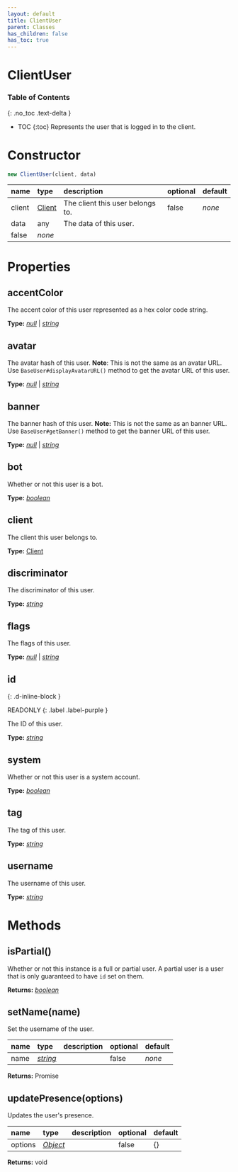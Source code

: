 ```yaml
---
layout: default
title: ClientUser
parent: Classes
has_children: false
has_toc: true
---
```


# ClientUser
### Table of Contents
{: .no_toc .text-delta }

- TOC
{:toc}
Represents the user that is logged in to the client.
# Constructor
```js
new ClientUser(client, data)
```

| name | type | description | optional | default |
|:-----|:-----|:------------|:---------|:--------|
| client | [Client](/classes/Client) | The client this user belongs to. | false | *none* |
| data | any | The data of this user.
 | false | *none* |

# Properties
## accentColor
The accent color of this user represented as a hex color code string.

**Type:** *[null](https://developer.mozilla.org/en-US/docs/Web/JavaScript/Reference/Global_Objects/null)* \| *[string](https://developer.mozilla.org/en-US/docs/Web/JavaScript/Reference/Global_Objects/string)*

## avatar
The avatar hash of this user.
**Note**: This is not the same as an avatar URL.
Use `BaseUser#displayAvatarURL()` method to get the avatar URL of this user.

**Type:** *[null](https://developer.mozilla.org/en-US/docs/Web/JavaScript/Reference/Global_Objects/null)* \| *[string](https://developer.mozilla.org/en-US/docs/Web/JavaScript/Reference/Global_Objects/string)*

## banner
The banner hash of this user.
**Note:** This is not the same as an banner URL.
Use `BaseUser#getBanner()` method to get the banner URL of this user.

**Type:** *[null](https://developer.mozilla.org/en-US/docs/Web/JavaScript/Reference/Global_Objects/null)* \| *[string](https://developer.mozilla.org/en-US/docs/Web/JavaScript/Reference/Global_Objects/string)*

## bot
Whether or not this user is a bot.

**Type:** *[boolean](https://developer.mozilla.org/en-US/docs/Web/JavaScript/Reference/Global_Objects/boolean)*

## client
The client this user belongs to.

**Type:** [Client](/classes/Client)

## discriminator
The discriminator of this user.

**Type:** *[string](https://developer.mozilla.org/en-US/docs/Web/JavaScript/Reference/Global_Objects/string)*

## flags
The flags of this user.

**Type:** *[null](https://developer.mozilla.org/en-US/docs/Web/JavaScript/Reference/Global_Objects/null)* \| *[string](https://developer.mozilla.org/en-US/docs/Web/JavaScript/Reference/Global_Objects/string)*

## id
{: .d-inline-block }

READONLY
{: .label .label-purple }

The ID of this user.

**Type:** *[string](https://developer.mozilla.org/en-US/docs/Web/JavaScript/Reference/Global_Objects/string)*

## system
Whether or not this user is a system account.

**Type:** *[boolean](https://developer.mozilla.org/en-US/docs/Web/JavaScript/Reference/Global_Objects/boolean)*

## tag
The tag of this user.

**Type:** *[string](https://developer.mozilla.org/en-US/docs/Web/JavaScript/Reference/Global_Objects/string)*

## username
The username of this user.

**Type:** *[string](https://developer.mozilla.org/en-US/docs/Web/JavaScript/Reference/Global_Objects/string)*

# Methods
## isPartial()
Whether or not this instance is a full or partial
user. A partial user is a user that is only
guaranteed to have `id` set on them.

**Returns:** *[boolean](https://developer.mozilla.org/en-US/docs/Web/JavaScript/Reference/Global_Objects/boolean)*

## setName(name)
Set the username of the user.

| name | type | description | optional | default |
|:-----|:-----|:------------|:---------|:--------|
| name | *[string](https://developer.mozilla.org/en-US/docs/Web/JavaScript/Reference/Global_Objects/string)* |   | false | *none* |

**Returns:** Promise<void>

## updatePresence(options)
Updates the user's presence.

| name | type | description | optional | default |
|:-----|:-----|:------------|:---------|:--------|
| options | *[Object](https://developer.mozilla.org/en-US/docs/Web/JavaScript/Reference/Global_Objects/Object)* |   | false | {} |

**Returns:** void

